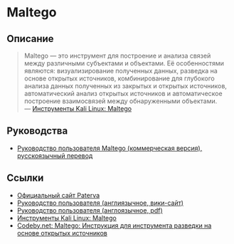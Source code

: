 # Maltego

## Описание

> Maltego — это инструмент для построение и анализа связей между различными субъектами и объектами. Её особенностями являются: визуализирование полученных данных, разведка на основе открытых источников, комбинирование для глубокого анализа данных полученных из закрытых и открытых источников, автоматический анализ открытых источников и автоматическое построение взаимосвязей между обнаруженными объектами. <br> 
&mdash; [Инструменты Kali Linux: Maltego][kalitools_maltego_description]

## Руководства

- [Руководство пользователя Maltego (коммерческая версия), русскоязычный перевод](maltego_manual_ru.md)

## Ссылки

- [Официальный сайт Paterva](https://www.paterva.com/web7/)
- [Руководство пользователя (англиязычное, вики-сайт)](http://ctas.paterva.com/view/Userguide)
- [Руководство пользователя (англоязычное, pdf)](https://www.paterva.com/web7/docs/M3GuideGUI.pdf)
- [Инструменты Kali Linux: Maltego](https://kali.tools/?p=127)
- [Codeby.net: Maltego: Инструкция для инструмента разведки на основе открытых источников](https://codeby.net/bezopasnost/maltego-instrukcija-dlja-instrumenta-razvedki-na-osnove-otkrytyh-istochnikov/)

<!---
Служебные линки, не видны но нужны
-->

[kalitools_maltego_description]: https://kali.tools/?p=127
[codeby_maltego_manual]: https://codeby.net/bezopasnost/maltego-instrukcija-dlja-instrumenta-razvedki-na-osnove-otkrytyh-istochnikov/
